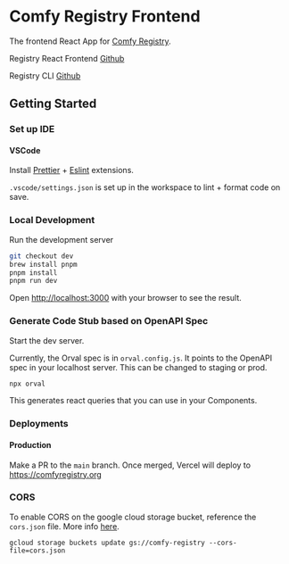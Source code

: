 # Comfy Registry Frontend

The frontend React App for [Comfy Registry](https://comfyregistry.org).

Registry React Frontend [Github](https://github.com/Comfy-Org/registry-web)

Registry CLI [Github](https://github.com/yoland68/comfy-cli)

## Getting Started

### Set up IDE

#### VSCode

Install [Prettier](https://marketplace.visualstudio.com/items?itemName=esbenp.prettier-vscode) + [Eslint](https://marketplace.visualstudio.com/items?itemName=dbaeumer.vscode-eslint) extensions.

`.vscode/settings.json` is set up in the workspace to lint + format code on save.

### Local Development

Run the development server

```bash
git checkout dev
brew install pnpm
pnpm install
pnpm run dev
```

Open [http://localhost:3000](http://localhost:3000) with your browser to see the result.

### Generate Code Stub based on OpenAPI Spec

Start the dev server.

Currently, the Orval spec is in `orval.config.js`. It points to the OpenAPI spec in your localhost server. This can be changed to staging or prod.

```sh
npx orval
```

This generates react queries that you can use in your Components.

### Deployments

#### Production

Make a PR to the `main` branch. Once merged, Vercel will deploy to https://comfyregistry.org

### CORS

To enable CORS on the google cloud storage bucket, reference the `cors.json` file. More info [here](https://cloud.google.com/storage/docs/cross-origin#cors-components).

`gcloud storage buckets update gs://comfy-registry --cors-file=cors.json`
